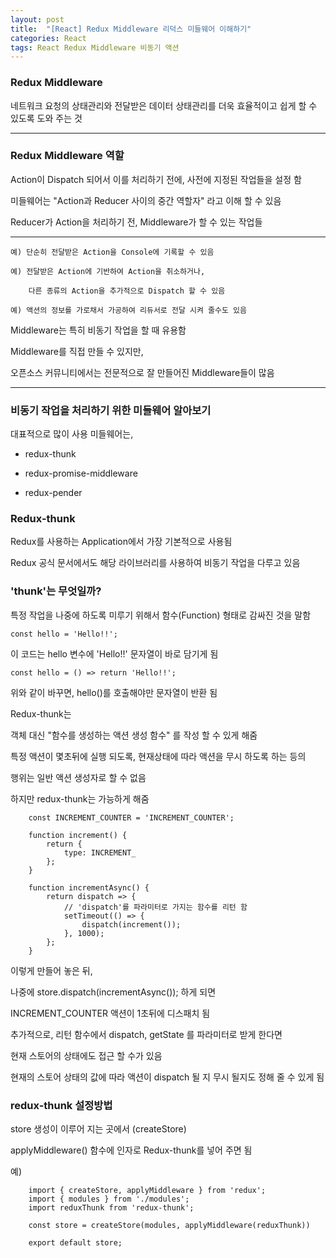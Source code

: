 ```yaml
---
layout: post
title:  "[React] Redux Middleware 리덕스 미들웨어 이해하기"
categories: React
tags: React Redux Middleware 비동기 액션
---
```


<h3>Redux Middleware</h3>

네트워크 요청의 상태관리와 전달받은 데이터 상태관리를 더욱 효율적이고 쉽게 할 수 있도록 도와 주는 것

<hr/>

<h3>Redux Middleware 역할</h3>

Action이 Dispatch 되어서 이를 처리하기 전에, 사전에 지정된 작업들을 설정 함

미들웨어는 "Action과 Reducer 사이의 중간 역할자" 라고 이해 할 수 있음


Reducer가 Action을 처리하기 전, Middleware가 할 수 있는 작업들

<hr />

```
예) 단순히 전달받은 Action을 Console에 기록할 수 있음

예) 전달받은 Action에 기반하여 Action을 취소하거나,

    다른 종류의 Action을 추가적으로 Dispatch 할 수 있음

예) 액션의 정보를 가로채서 가공하여 리듀서로 전달 시켜 줄수도 있음
```


Middleware는 특히 비동기 작업을 할 때 유용함

Middleware를 직접 만들 수 있지만,

오픈소스 커뮤니티에서는 전문적으로 잘 만들어진 Middleware들이 많음


<hr />

<h3>비동기 작업을 처리하기 위한 미들웨어 알아보기</h3>

대표적으로 많이 사용 미들웨어는,

- redux-thunk

- redux-promise-middleware

- redux-pender




<h3>Redux-thunk</h3>

Redux를 사용하는 Application에서 가장 기본적으로 사용됨

Redux 공식 문서에서도 해당 라이브러리를 사용하여 비동기 작업을 다루고 있음



<h3>'thunk'는 무엇일까?</h3>

특정 작업을 나중에 하도록 미루기 위해서 함수(Function) 형태로 감싸진 것을 말함

```
const hello = 'Hello!!';
```

이 코드는 hello 변수에 'Hello!!' 문자열이 바로 담기게 됨

```
const hello = () => return 'Hello!!';
```

위와 같이 바꾸면, hello()를 호출해야만 문자열이 반환 됨


Redux-thunk는

객체 대신 "함수를 생성하는 액션 생성 함수" 를 작성 할 수 있게 해줌

특정 액션이 몇초뒤에 실행 되도록, 현재상태에 따라 액션을 무시 하도록 하는 등의

행위는 일반 액션 생성자로 할 수 없음


하지만 redux-thunk는 가능하게 해줌

```
    const INCREMENT_COUNTER = 'INCREMENT_COUNTER';

    function increment() {
        return {
            type: INCREMENT_
        };
    }

    function incrementAsync() {
        return dispatch => {
            // 'dispatch'를 파라미터로 가지는 함수를 리턴 함
            setTimeout(() => {
                dispatch(increment());
            }, 1000);
        };
    }
```

이렇게 만들어 놓은 뒤,

나중에 store.dispatch(incrementAsync()); 하게 되면

INCREMENT_COUNTER 액션이 1초뒤에 디스패치 됨



추가적으로, 리턴 함수에서 dispatch, getState 를 파라미터로 받게 한다면

현재 스토어의 상태에도 접근 할 수가 있음

현재의 스토어 상태의 값에 따라 액션이 dispatch 될 지 무시 될지도 정해 줄 수 있게 됨



<h3>redux-thunk 설정방법</h3>

store 생성이 이루어 지는 곳에서 (createStore)

applyMiddleware() 함수에 인자로 Redux-thunk를 넣어 주면 됨


예)

```
    import { createStore, applyMiddleware } from 'redux';
    import { modules } from './modules';
    import reduxThunk from 'redux-thunk';

    const store = createStore(modules, applyMiddleware(reduxThunk))

    export default store;
```
